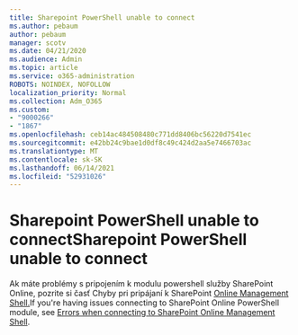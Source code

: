 ```yaml
---
title: Sharepoint PowerShell unable to connect
ms.author: pebaum
author: pebaum
manager: scotv
ms.date: 04/21/2020
ms.audience: Admin
ms.topic: article
ms.service: o365-administration
ROBOTS: NOINDEX, NOFOLLOW
localization_priority: Normal
ms.collection: Adm_O365
ms.custom:
- "9000266"
- "1867"
ms.openlocfilehash: ceb14ac484508480c771dd8406bc56220d7541ec
ms.sourcegitcommit: e42bb24c9bae1d0df8c49c424d2aa5e7466703ac
ms.translationtype: MT
ms.contentlocale: sk-SK
ms.lasthandoff: 06/14/2021
ms.locfileid: "52931026"
---
```

# <a name="sharepoint-powershell-unable-to-connect"></a><span data-ttu-id="46a83-102">Sharepoint PowerShell unable to connect</span><span class="sxs-lookup"><span data-stu-id="46a83-102">Sharepoint PowerShell unable to connect</span></span>

<span data-ttu-id="46a83-103">Ak máte problémy s pripojením k modulu powershell služby SharePoint Online, pozrite si časť Chyby pri pripájaní k SharePoint [Online Management Shell.](/sharepoint/troubleshoot/administration/errors-connecting-to-management-shell)</span><span class="sxs-lookup"><span data-stu-id="46a83-103">If you're having issues connecting to SharePoint Online PowerShell module, see [Errors when connecting to SharePoint Online Management Shell](/sharepoint/troubleshoot/administration/errors-connecting-to-management-shell).</span></span>